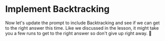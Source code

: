 # Implement Backtracking

Now let's update the prompt to include Backtracking and see if we can get to the right answer this time. Like we discussed in the lesson, it might take you a few runs to get to the right answer so don't give up right away. 🐶